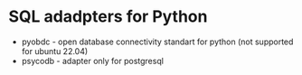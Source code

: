 # SQL adadpters for Python

* pyobdc - open database connectivity standart for python (not supported for ubuntu 22.04)
* psycodb - adapter only for postgresql